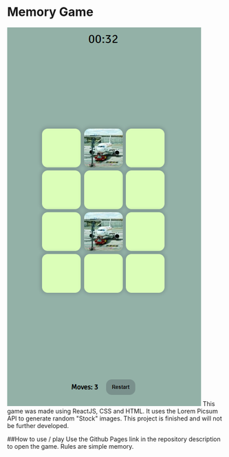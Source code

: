 # Memory Game
![Game Image](readme-image.png?raw=true "Image")
This game was made using ReactJS, CSS and HTML. It uses the Lorem Picsum API to generate random "Stock" images.
This project is finished and will not be further developed.

##How to use / play
Use the Github Pages link in the repository description to open the game. Rules are simple memory.

